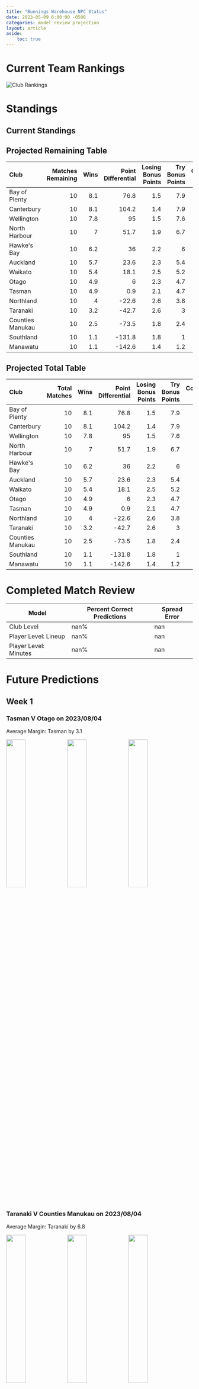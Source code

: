 ```yaml
---  
title: "Bunnings Warehouse NPC Status"  
date: 2023-05-09 6:00:00 -0500  
categories: model review projection  
layout: article  
aside:  
    toc: true  
---
```

# Current Team Rankings


![Club Rankings](plots/rankings_Bunnings-Warehouse-NPC-2023.png)
# Standings

## Current Standings






## Projected Remaining Table


| Club             |   Matches Remaining |   Wins |   Point Differential |   Losing Bonus Points |   Try Bonus Points |   Competition Points |
|:-----------------|--------------------:|-------:|---------------------:|----------------------:|-------------------:|---------------------:|
| Bay of Plenty    |                  10 |    8.1 |                 76.8 |                   1.5 |                7.9 |                 41.8 |
| Canterbury       |                  10 |    8.1 |                104.2 |                   1.4 |                7.9 |                 41.6 |
| Wellington       |                  10 |    7.8 |                 95   |                   1.5 |                7.6 |                 40.4 |
| North Harbour    |                  10 |    7   |                 51.7 |                   1.9 |                6.7 |                 36.5 |
| Hawke's Bay      |                  10 |    6.2 |                 36   |                   2.2 |                6   |                 33   |
| Auckland         |                  10 |    5.7 |                 23.6 |                   2.3 |                5.4 |                 30.5 |
| Waikato          |                  10 |    5.4 |                 18.1 |                   2.5 |                5.2 |                 29.2 |
| Otago            |                  10 |    4.9 |                  6   |                   2.3 |                4.7 |                 26.5 |
| Tasman           |                  10 |    4.9 |                  0.9 |                   2.1 |                4.7 |                 26.5 |
| Northland        |                  10 |    4   |                -22.6 |                   2.6 |                3.8 |                 22.5 |
| Taranaki         |                  10 |    3.2 |                -42.7 |                   2.6 |                3   |                 18.7 |
| Counties Manukau |                  10 |    2.5 |                -73.5 |                   1.8 |                2.4 |                 14.2 |
| Southland        |                  10 |    1.1 |               -131.8 |                   1.8 |                1   |                  7.1 |
| Manawatu         |                  10 |    1.1 |               -142.6 |                   1.4 |                1.2 |                  7.1 |



## Projected Total Table


| Club             |   Total Matches |   Wins |   Point Differential |   Losing Bonus Points |   Try Bonus Points |   Competition Points |
|:-----------------|----------------:|-------:|---------------------:|----------------------:|-------------------:|---------------------:|
| Bay of Plenty    |              10 |    8.1 |                 76.8 |                   1.5 |                7.9 |                 41.8 |
| Canterbury       |              10 |    8.1 |                104.2 |                   1.4 |                7.9 |                 41.6 |
| Wellington       |              10 |    7.8 |                 95   |                   1.5 |                7.6 |                 40.4 |
| North Harbour    |              10 |    7   |                 51.7 |                   1.9 |                6.7 |                 36.5 |
| Hawke's Bay      |              10 |    6.2 |                 36   |                   2.2 |                6   |                 33   |
| Auckland         |              10 |    5.7 |                 23.6 |                   2.3 |                5.4 |                 30.5 |
| Waikato          |              10 |    5.4 |                 18.1 |                   2.5 |                5.2 |                 29.2 |
| Otago            |              10 |    4.9 |                  6   |                   2.3 |                4.7 |                 26.5 |
| Tasman           |              10 |    4.9 |                  0.9 |                   2.1 |                4.7 |                 26.5 |
| Northland        |              10 |    4   |                -22.6 |                   2.6 |                3.8 |                 22.5 |
| Taranaki         |              10 |    3.2 |                -42.7 |                   2.6 |                3   |                 18.7 |
| Counties Manukau |              10 |    2.5 |                -73.5 |                   1.8 |                2.4 |                 14.2 |
| Southland        |              10 |    1.1 |               -131.8 |                   1.8 |                1   |                  7.1 |
| Manawatu         |              10 |    1.1 |               -142.6 |                   1.4 |                1.2 |                  7.1 |



# Completed Match Review


| Model | Percent Correct Predictions | Spread Error |
| ------ | ------ | ------ |
| Club Level | nan% | nan |
| Player Level: Lineup | nan% | nan |
| Player Level: Minutes | nan% | nan |


# Future Predictions

## Week 1

### Tasman V Otago on 2023/08/04


Average Margin: Tasman by 3.1

<p float="left">
<img src="plots/performances_Tasman_V_Otago_1.png" width="32%" />
<img src="plots/resultbar_Tasman_V_Otago_1.png" width="32%" />
<img src="plots/spreads_Tasman_V_Otago_1.png" width="32%" />
</p>

### Taranaki V Counties Manukau on 2023/08/04


Average Margin: Taranaki by 6.8

<p float="left">
<img src="plots/performances_Taranaki_V_Counties Manukau_1.png" width="32%" />
<img src="plots/resultbar_Taranaki_V_Counties Manukau_1.png" width="32%" />
<img src="plots/spreads_Taranaki_V_Counties Manukau_1.png" width="32%" />
</p>

### Northland V Canterbury on 2023/08/05


Average Margin: Canterbury by 7.8

<p float="left">
<img src="plots/performances_Northland_V_Canterbury_1.png" width="32%" />
<img src="plots/resultbar_Northland_V_Canterbury_1.png" width="32%" />
<img src="plots/spreads_Northland_V_Canterbury_1.png" width="32%" />
</p>

### Manawatu V Wellington on 2023/08/05


Average Margin: Wellington by 19.8

<p float="left">
<img src="plots/performances_Manawatu_V_Wellington_1.png" width="32%" />
<img src="plots/resultbar_Manawatu_V_Wellington_1.png" width="32%" />
<img src="plots/spreads_Manawatu_V_Wellington_1.png" width="32%" />
</p>

### Hawke's Bay V North Harbour on 2023/08/05


Average Margin: Hawke's Bay by 0.5

<p float="left">
<img src="plots/performances_Hawke's Bay_V_North Harbour_1.png" width="32%" />
<img src="plots/resultbar_Hawke's Bay_V_North Harbour_1.png" width="32%" />
<img src="plots/spreads_Hawke's Bay_V_North Harbour_1.png" width="32%" />
</p>

### Southland V Waikato on 2023/08/06


Average Margin: Waikato by 12.4

<p float="left">
<img src="plots/performances_Southland_V_Waikato_1.png" width="32%" />
<img src="plots/resultbar_Southland_V_Waikato_1.png" width="32%" />
<img src="plots/spreads_Southland_V_Waikato_1.png" width="32%" />
</p>

### Bay of Plenty V Auckland on 2023/08/06


Average Margin: Bay of Plenty by 8.6

<p float="left">
<img src="plots/performances_Bay of Plenty_V_Auckland_1.png" width="32%" />
<img src="plots/resultbar_Bay of Plenty_V_Auckland_1.png" width="32%" />
<img src="plots/spreads_Bay of Plenty_V_Auckland_1.png" width="32%" />
</p>

## Week 2

### Northland V Taranaki on 2023/08/09


Average Margin: Northland by 4.7

<p float="left">
<img src="plots/performances_Northland_V_Taranaki_2.png" width="32%" />
<img src="plots/resultbar_Northland_V_Taranaki_2.png" width="32%" />
<img src="plots/spreads_Northland_V_Taranaki_2.png" width="32%" />
</p>

### Counties Manukau V Hawke's Bay on 2023/08/11


Average Margin: Hawke's Bay by 6.8

<p float="left">
<img src="plots/performances_Counties Manukau_V_Hawke's Bay_2.png" width="32%" />
<img src="plots/resultbar_Counties Manukau_V_Hawke's Bay_2.png" width="32%" />
<img src="plots/spreads_Counties Manukau_V_Hawke's Bay_2.png" width="32%" />
</p>

### Bay of Plenty V Waikato on 2023/08/12


Average Margin: Bay of Plenty by 7.4

<p float="left">
<img src="plots/performances_Bay of Plenty_V_Waikato_2.png" width="32%" />
<img src="plots/resultbar_Bay of Plenty_V_Waikato_2.png" width="32%" />
<img src="plots/spreads_Bay of Plenty_V_Waikato_2.png" width="32%" />
</p>

### Otago V Wellington on 2023/08/12


Average Margin: Wellington by 5.2

<p float="left">
<img src="plots/performances_Otago_V_Wellington_2.png" width="32%" />
<img src="plots/resultbar_Otago_V_Wellington_2.png" width="32%" />
<img src="plots/spreads_Otago_V_Wellington_2.png" width="32%" />
</p>

### Tasman V Auckland on 2023/08/12


Average Margin: Tasman by 2.2

<p float="left">
<img src="plots/performances_Tasman_V_Auckland_2.png" width="32%" />
<img src="plots/resultbar_Tasman_V_Auckland_2.png" width="32%" />
<img src="plots/spreads_Tasman_V_Auckland_2.png" width="32%" />
</p>

### North Harbour V Canterbury on 2023/08/13


Average Margin: North Harbour by 0.7

<p float="left">
<img src="plots/performances_North Harbour_V_Canterbury_2.png" width="32%" />
<img src="plots/resultbar_North Harbour_V_Canterbury_2.png" width="32%" />
<img src="plots/spreads_North Harbour_V_Canterbury_2.png" width="32%" />
</p>

### Southland V Northland on 2023/08/13


Average Margin: Northland by 6.4

<p float="left">
<img src="plots/performances_Southland_V_Northland_2.png" width="32%" />
<img src="plots/resultbar_Southland_V_Northland_2.png" width="32%" />
<img src="plots/spreads_Southland_V_Northland_2.png" width="32%" />
</p>

### Manawatu V Taranaki on 2023/08/13


Average Margin: Taranaki by 6.9

<p float="left">
<img src="plots/performances_Manawatu_V_Taranaki_2.png" width="32%" />
<img src="plots/resultbar_Manawatu_V_Taranaki_2.png" width="32%" />
<img src="plots/spreads_Manawatu_V_Taranaki_2.png" width="32%" />
</p>

## Week 3

### Hawke's Bay V Waikato on 2023/08/16


Average Margin: Hawke's Bay by 3.4

<p float="left">
<img src="plots/performances_Hawke's Bay_V_Waikato_3.png" width="32%" />
<img src="plots/resultbar_Hawke's Bay_V_Waikato_3.png" width="32%" />
<img src="plots/spreads_Hawke's Bay_V_Waikato_3.png" width="32%" />
</p>

### Counties Manukau V Bay of Plenty on 2023/08/18


Average Margin: Bay of Plenty by 11.4

<p float="left">
<img src="plots/performances_Counties Manukau_V_Bay of Plenty_3.png" width="32%" />
<img src="plots/resultbar_Counties Manukau_V_Bay of Plenty_3.png" width="32%" />
<img src="plots/spreads_Counties Manukau_V_Bay of Plenty_3.png" width="32%" />
</p>

### Northland V Tasman on 2023/08/19


Average Margin: Northland by 0.2

<p float="left">
<img src="plots/performances_Northland_V_Tasman_3.png" width="32%" />
<img src="plots/resultbar_Northland_V_Tasman_3.png" width="32%" />
<img src="plots/spreads_Northland_V_Tasman_3.png" width="32%" />
</p>

### Canterbury V Manawatu on 2023/08/19


Average Margin: Canterbury by 26.5

<p float="left">
<img src="plots/performances_Canterbury_V_Manawatu_3.png" width="32%" />
<img src="plots/resultbar_Canterbury_V_Manawatu_3.png" width="32%" />
<img src="plots/spreads_Canterbury_V_Manawatu_3.png" width="32%" />
</p>

### Wellington V Southland on 2023/08/19


Average Margin: Wellington by 24.9

<p float="left">
<img src="plots/performances_Wellington_V_Southland_3.png" width="32%" />
<img src="plots/resultbar_Wellington_V_Southland_3.png" width="32%" />
<img src="plots/spreads_Wellington_V_Southland_3.png" width="32%" />
</p>

### North Harbour V Auckland on 2023/08/19


Average Margin: North Harbour by 7.4

<p float="left">
<img src="plots/performances_North Harbour_V_Auckland_3.png" width="32%" />
<img src="plots/resultbar_North Harbour_V_Auckland_3.png" width="32%" />
<img src="plots/spreads_North Harbour_V_Auckland_3.png" width="32%" />
</p>

### Hawke's Bay V Otago on 2023/08/20


Average Margin: Hawke's Bay by 5.4

<p float="left">
<img src="plots/performances_Hawke's Bay_V_Otago_3.png" width="32%" />
<img src="plots/resultbar_Hawke's Bay_V_Otago_3.png" width="32%" />
<img src="plots/spreads_Hawke's Bay_V_Otago_3.png" width="32%" />
</p>

### Waikato V Taranaki on 2023/08/20


Average Margin: Waikato by 10.6

<p float="left">
<img src="plots/performances_Waikato_V_Taranaki_3.png" width="32%" />
<img src="plots/resultbar_Waikato_V_Taranaki_3.png" width="32%" />
<img src="plots/spreads_Waikato_V_Taranaki_3.png" width="32%" />
</p>

## Week 4

### Wellington V Tasman on 2023/08/23


Average Margin: Wellington by 12.0

<p float="left">
<img src="plots/performances_Wellington_V_Tasman_4.png" width="32%" />
<img src="plots/resultbar_Wellington_V_Tasman_4.png" width="32%" />
<img src="plots/spreads_Wellington_V_Tasman_4.png" width="32%" />
</p>

### Manawatu V Northland on 2023/08/25


Average Margin: Northland by 8.3

<p float="left">
<img src="plots/performances_Manawatu_V_Northland_4.png" width="32%" />
<img src="plots/resultbar_Manawatu_V_Northland_4.png" width="32%" />
<img src="plots/spreads_Manawatu_V_Northland_4.png" width="32%" />
</p>

### Taranaki V Bay of Plenty on 2023/08/26


Average Margin: Bay of Plenty by 7.7

<p float="left">
<img src="plots/performances_Taranaki_V_Bay of Plenty_4.png" width="32%" />
<img src="plots/resultbar_Taranaki_V_Bay of Plenty_4.png" width="32%" />
<img src="plots/spreads_Taranaki_V_Bay of Plenty_4.png" width="32%" />
</p>

### Otago V Southland on 2023/08/26


Average Margin: Otago by 16.4

<p float="left">
<img src="plots/performances_Otago_V_Southland_4.png" width="32%" />
<img src="plots/resultbar_Otago_V_Southland_4.png" width="32%" />
<img src="plots/spreads_Otago_V_Southland_4.png" width="32%" />
</p>

### Auckland V Hawke's Bay on 2023/08/26


Average Margin: Auckland by 2.6

<p float="left">
<img src="plots/performances_Auckland_V_Hawke's Bay_4.png" width="32%" />
<img src="plots/resultbar_Auckland_V_Hawke's Bay_4.png" width="32%" />
<img src="plots/spreads_Auckland_V_Hawke's Bay_4.png" width="32%" />
</p>

### Canterbury V Wellington on 2023/08/27


Average Margin: Canterbury by 3.0

<p float="left">
<img src="plots/performances_Canterbury_V_Wellington_4.png" width="32%" />
<img src="plots/resultbar_Canterbury_V_Wellington_4.png" width="32%" />
<img src="plots/spreads_Canterbury_V_Wellington_4.png" width="32%" />
</p>

### Tasman V North Harbour on 2023/08/27


Average Margin: North Harbour by 1.8

<p float="left">
<img src="plots/performances_Tasman_V_North Harbour_4.png" width="32%" />
<img src="plots/resultbar_Tasman_V_North Harbour_4.png" width="32%" />
<img src="plots/spreads_Tasman_V_North Harbour_4.png" width="32%" />
</p>

### Waikato V Counties Manukau on 2023/08/27


Average Margin: Waikato by 14.3

<p float="left">
<img src="plots/performances_Waikato_V_Counties Manukau_4.png" width="32%" />
<img src="plots/resultbar_Waikato_V_Counties Manukau_4.png" width="32%" />
<img src="plots/spreads_Waikato_V_Counties Manukau_4.png" width="32%" />
</p>

## Week 5

### Auckland V Manawatu on 2023/08/30


Average Margin: Auckland by 19.4

<p float="left">
<img src="plots/performances_Auckland_V_Manawatu_5.png" width="32%" />
<img src="plots/resultbar_Auckland_V_Manawatu_5.png" width="32%" />
<img src="plots/spreads_Auckland_V_Manawatu_5.png" width="32%" />
</p>

### Northland V Hawke's Bay on 2023/09/01


Average Margin: Hawke's Bay by 2.1

<p float="left">
<img src="plots/performances_Northland_V_Hawke's Bay_5.png" width="32%" />
<img src="plots/resultbar_Northland_V_Hawke's Bay_5.png" width="32%" />
<img src="plots/spreads_Northland_V_Hawke's Bay_5.png" width="32%" />
</p>

### Wellington V Counties Manukau on 2023/09/02


Average Margin: Wellington by 19.3

<p float="left">
<img src="plots/performances_Wellington_V_Counties Manukau_5.png" width="32%" />
<img src="plots/resultbar_Wellington_V_Counties Manukau_5.png" width="32%" />
<img src="plots/spreads_Wellington_V_Counties Manukau_5.png" width="32%" />
</p>

### Canterbury V Taranaki on 2023/09/02


Average Margin: Canterbury by 15.6

<p float="left">
<img src="plots/performances_Canterbury_V_Taranaki_5.png" width="32%" />
<img src="plots/resultbar_Canterbury_V_Taranaki_5.png" width="32%" />
<img src="plots/spreads_Canterbury_V_Taranaki_5.png" width="32%" />
</p>

### Bay of Plenty V Otago on 2023/09/02


Average Margin: Bay of Plenty by 9.4

<p float="left">
<img src="plots/performances_Bay of Plenty_V_Otago_5.png" width="32%" />
<img src="plots/resultbar_Bay of Plenty_V_Otago_5.png" width="32%" />
<img src="plots/spreads_Bay of Plenty_V_Otago_5.png" width="32%" />
</p>

### North Harbour V Waikato on 2023/09/02


Average Margin: North Harbour by 6.5

<p float="left">
<img src="plots/performances_North Harbour_V_Waikato_5.png" width="32%" />
<img src="plots/resultbar_North Harbour_V_Waikato_5.png" width="32%" />
<img src="plots/spreads_North Harbour_V_Waikato_5.png" width="32%" />
</p>

### Tasman V Manawatu on 2023/09/03


Average Margin: Tasman by 17.6

<p float="left">
<img src="plots/performances_Tasman_V_Manawatu_5.png" width="32%" />
<img src="plots/resultbar_Tasman_V_Manawatu_5.png" width="32%" />
<img src="plots/spreads_Tasman_V_Manawatu_5.png" width="32%" />
</p>

### Southland V Auckland on 2023/09/03


Average Margin: Auckland by 10.5

<p float="left">
<img src="plots/performances_Southland_V_Auckland_5.png" width="32%" />
<img src="plots/resultbar_Southland_V_Auckland_5.png" width="32%" />
<img src="plots/spreads_Southland_V_Auckland_5.png" width="32%" />
</p>

## Week 6

### North Harbour V Otago on 2023/09/06


Average Margin: North Harbour by 8.2

<p float="left">
<img src="plots/performances_North Harbour_V_Otago_6.png" width="32%" />
<img src="plots/resultbar_North Harbour_V_Otago_6.png" width="32%" />
<img src="plots/spreads_North Harbour_V_Otago_6.png" width="32%" />
</p>

### Waikato V Wellington on 2023/09/08


Average Margin: Wellington by 2.4

<p float="left">
<img src="plots/performances_Waikato_V_Wellington_6.png" width="32%" />
<img src="plots/resultbar_Waikato_V_Wellington_6.png" width="32%" />
<img src="plots/spreads_Waikato_V_Wellington_6.png" width="32%" />
</p>

### Auckland V Canterbury on 2023/09/09


Average Margin: Canterbury by 2.9

<p float="left">
<img src="plots/performances_Auckland_V_Canterbury_6.png" width="32%" />
<img src="plots/resultbar_Auckland_V_Canterbury_6.png" width="32%" />
<img src="plots/spreads_Auckland_V_Canterbury_6.png" width="32%" />
</p>

### Hawke's Bay V Bay of Plenty on 2023/09/09


Average Margin: Bay of Plenty by 0.9

<p float="left">
<img src="plots/performances_Hawke's Bay_V_Bay of Plenty_6.png" width="32%" />
<img src="plots/resultbar_Hawke's Bay_V_Bay of Plenty_6.png" width="32%" />
<img src="plots/spreads_Hawke's Bay_V_Bay of Plenty_6.png" width="32%" />
</p>

### Counties Manukau V Southland on 2023/09/09


Average Margin: Counties Manukau by 8.5

<p float="left">
<img src="plots/performances_Counties Manukau_V_Southland_6.png" width="32%" />
<img src="plots/resultbar_Counties Manukau_V_Southland_6.png" width="32%" />
<img src="plots/spreads_Counties Manukau_V_Southland_6.png" width="32%" />
</p>

### Manawatu V North Harbour on 2023/09/10


Average Margin: North Harbour by 16.1

<p float="left">
<img src="plots/performances_Manawatu_V_North Harbour_6.png" width="32%" />
<img src="plots/resultbar_Manawatu_V_North Harbour_6.png" width="32%" />
<img src="plots/spreads_Manawatu_V_North Harbour_6.png" width="32%" />
</p>

### Taranaki V Tasman on 2023/09/10


Average Margin: Tasman by 1.4

<p float="left">
<img src="plots/performances_Taranaki_V_Tasman_6.png" width="32%" />
<img src="plots/resultbar_Taranaki_V_Tasman_6.png" width="32%" />
<img src="plots/spreads_Taranaki_V_Tasman_6.png" width="32%" />
</p>

### Otago V Northland on 2023/09/10


Average Margin: Otago by 6.9

<p float="left">
<img src="plots/performances_Otago_V_Northland_6.png" width="32%" />
<img src="plots/resultbar_Otago_V_Northland_6.png" width="32%" />
<img src="plots/spreads_Otago_V_Northland_6.png" width="32%" />
</p>

## Week 7

### Counties Manukau V Canterbury on 2023/09/13


Average Margin: Canterbury by 12.0

<p float="left">
<img src="plots/performances_Counties Manukau_V_Canterbury_7.png" width="32%" />
<img src="plots/resultbar_Counties Manukau_V_Canterbury_7.png" width="32%" />
<img src="plots/spreads_Counties Manukau_V_Canterbury_7.png" width="32%" />
</p>

### Hawke's Bay V Manawatu on 2023/09/15


Average Margin: Hawke's Bay by 19.6

<p float="left">
<img src="plots/performances_Hawke's Bay_V_Manawatu_7.png" width="32%" />
<img src="plots/resultbar_Hawke's Bay_V_Manawatu_7.png" width="32%" />
<img src="plots/spreads_Hawke's Bay_V_Manawatu_7.png" width="32%" />
</p>

### North Harbour V Northland on 2023/09/16


Average Margin: North Harbour by 11.7

<p float="left">
<img src="plots/performances_North Harbour_V_Northland_7.png" width="32%" />
<img src="plots/resultbar_North Harbour_V_Northland_7.png" width="32%" />
<img src="plots/spreads_North Harbour_V_Northland_7.png" width="32%" />
</p>

### Auckland V Waikato on 2023/09/16


Average Margin: Auckland by 2.3

<p float="left">
<img src="plots/performances_Auckland_V_Waikato_7.png" width="32%" />
<img src="plots/resultbar_Auckland_V_Waikato_7.png" width="32%" />
<img src="plots/spreads_Auckland_V_Waikato_7.png" width="32%" />
</p>

### Otago V Taranaki on 2023/09/16


Average Margin: Otago by 8.0

<p float="left">
<img src="plots/performances_Otago_V_Taranaki_7.png" width="32%" />
<img src="plots/resultbar_Otago_V_Taranaki_7.png" width="32%" />
<img src="plots/spreads_Otago_V_Taranaki_7.png" width="32%" />
</p>

### Bay of Plenty V Wellington on 2023/09/17


Average Margin: Bay of Plenty by 1.1

<p float="left">
<img src="plots/performances_Bay of Plenty_V_Wellington_7.png" width="32%" />
<img src="plots/resultbar_Bay of Plenty_V_Wellington_7.png" width="32%" />
<img src="plots/spreads_Bay of Plenty_V_Wellington_7.png" width="32%" />
</p>

### Canterbury V Southland on 2023/09/17


Average Margin: Canterbury by 24.4

<p float="left">
<img src="plots/performances_Canterbury_V_Southland_7.png" width="32%" />
<img src="plots/resultbar_Canterbury_V_Southland_7.png" width="32%" />
<img src="plots/spreads_Canterbury_V_Southland_7.png" width="32%" />
</p>

### Tasman V Counties Manukau on 2023/09/17


Average Margin: Tasman by 11.0

<p float="left">
<img src="plots/performances_Tasman_V_Counties Manukau_7.png" width="32%" />
<img src="plots/resultbar_Tasman_V_Counties Manukau_7.png" width="32%" />
<img src="plots/spreads_Tasman_V_Counties Manukau_7.png" width="32%" />
</p>

## Week 8

### Northland V Bay of Plenty on 2023/09/22


Average Margin: Bay of Plenty by 6.1

<p float="left">
<img src="plots/performances_Northland_V_Bay of Plenty_8.png" width="32%" />
<img src="plots/resultbar_Northland_V_Bay of Plenty_8.png" width="32%" />
<img src="plots/spreads_Northland_V_Bay of Plenty_8.png" width="32%" />
</p>

### Southland V Hawke's Bay on 2023/09/23


Average Margin: Hawke's Bay by 11.6

<p float="left">
<img src="plots/performances_Southland_V_Hawke's Bay_8.png" width="32%" />
<img src="plots/resultbar_Southland_V_Hawke's Bay_8.png" width="32%" />
<img src="plots/spreads_Southland_V_Hawke's Bay_8.png" width="32%" />
</p>

### Counties Manukau V Manawatu on 2023/09/23


Average Margin: Counties Manukau by 10.6

<p float="left">
<img src="plots/performances_Counties Manukau_V_Manawatu_8.png" width="32%" />
<img src="plots/resultbar_Counties Manukau_V_Manawatu_8.png" width="32%" />
<img src="plots/spreads_Counties Manukau_V_Manawatu_8.png" width="32%" />
</p>

### Taranaki V Auckland on 2023/09/23


Average Margin: Auckland by 2.3

<p float="left">
<img src="plots/performances_Taranaki_V_Auckland_8.png" width="32%" />
<img src="plots/resultbar_Taranaki_V_Auckland_8.png" width="32%" />
<img src="plots/spreads_Taranaki_V_Auckland_8.png" width="32%" />
</p>

### Canterbury V Tasman on 2023/09/23


Average Margin: Canterbury by 11.1

<p float="left">
<img src="plots/performances_Canterbury_V_Tasman_8.png" width="32%" />
<img src="plots/resultbar_Canterbury_V_Tasman_8.png" width="32%" />
<img src="plots/spreads_Canterbury_V_Tasman_8.png" width="32%" />
</p>

### Waikato V Otago on 2023/09/24


Average Margin: Waikato by 5.3

<p float="left">
<img src="plots/performances_Waikato_V_Otago_8.png" width="32%" />
<img src="plots/resultbar_Waikato_V_Otago_8.png" width="32%" />
<img src="plots/spreads_Waikato_V_Otago_8.png" width="32%" />
</p>

### Wellington V North Harbour on 2023/09/24


Average Margin: Wellington by 6.3

<p float="left">
<img src="plots/performances_Wellington_V_North Harbour_8.png" width="32%" />
<img src="plots/resultbar_Wellington_V_North Harbour_8.png" width="32%" />
<img src="plots/spreads_Wellington_V_North Harbour_8.png" width="32%" />
</p>

## Week 9

### Southland V Bay of Plenty on 2023/09/27


Average Margin: Bay of Plenty by 15.3

<p float="left">
<img src="plots/performances_Southland_V_Bay of Plenty_9.png" width="32%" />
<img src="plots/resultbar_Southland_V_Bay of Plenty_9.png" width="32%" />
<img src="plots/spreads_Southland_V_Bay of Plenty_9.png" width="32%" />
</p>

### Auckland V Northland on 2023/09/29


Average Margin: Auckland by 7.8

<p float="left">
<img src="plots/performances_Auckland_V_Northland_9.png" width="32%" />
<img src="plots/resultbar_Auckland_V_Northland_9.png" width="32%" />
<img src="plots/spreads_Auckland_V_Northland_9.png" width="32%" />
</p>

### Wellington V Hawke's Bay on 2023/09/30


Average Margin: Wellington by 9.6

<p float="left">
<img src="plots/performances_Wellington_V_Hawke's Bay_9.png" width="32%" />
<img src="plots/resultbar_Wellington_V_Hawke's Bay_9.png" width="32%" />
<img src="plots/spreads_Wellington_V_Hawke's Bay_9.png" width="32%" />
</p>

### Waikato V Canterbury on 2023/09/30


Average Margin: Canterbury by 2.2

<p float="left">
<img src="plots/performances_Waikato_V_Canterbury_9.png" width="32%" />
<img src="plots/resultbar_Waikato_V_Canterbury_9.png" width="32%" />
<img src="plots/spreads_Waikato_V_Canterbury_9.png" width="32%" />
</p>

### Taranaki V North Harbour on 2023/09/30


Average Margin: North Harbour by 6.5

<p float="left">
<img src="plots/performances_Taranaki_V_North Harbour_9.png" width="32%" />
<img src="plots/resultbar_Taranaki_V_North Harbour_9.png" width="32%" />
<img src="plots/spreads_Taranaki_V_North Harbour_9.png" width="32%" />
</p>

### Otago V Counties Manukau on 2023/10/01


Average Margin: Otago by 11.3

<p float="left">
<img src="plots/performances_Otago_V_Counties Manukau_9.png" width="32%" />
<img src="plots/resultbar_Otago_V_Counties Manukau_9.png" width="32%" />
<img src="plots/spreads_Otago_V_Counties Manukau_9.png" width="32%" />
</p>

### Bay of Plenty V Tasman on 2023/10/01


Average Margin: Bay of Plenty by 9.4

<p float="left">
<img src="plots/performances_Bay of Plenty_V_Tasman_9.png" width="32%" />
<img src="plots/resultbar_Bay of Plenty_V_Tasman_9.png" width="32%" />
<img src="plots/spreads_Bay of Plenty_V_Tasman_9.png" width="32%" />
</p>

### Manawatu V Southland on 2023/10/01


Average Margin: Manawatu by 1.8

<p float="left">
<img src="plots/performances_Manawatu_V_Southland_9.png" width="32%" />
<img src="plots/resultbar_Manawatu_V_Southland_9.png" width="32%" />
<img src="plots/spreads_Manawatu_V_Southland_9.png" width="32%" />
</p>
